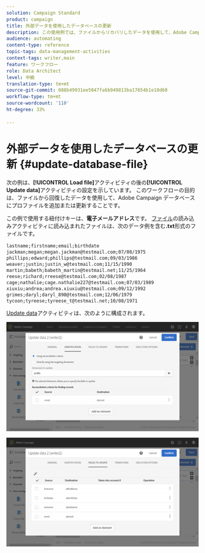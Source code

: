 ```yaml
---
solution: Campaign Standard
product: campaign
title: 外部データを使用したデータベースの更新
description: この使用例では、ファイルからリカバリしたデータを使用して、Adobe Campaignデータベースにプロファイルを追加または更新する方法を示します。
audience: automating
content-type: reference
topic-tags: data-management-activities
context-tags: writer,main
feature: ワークフロー
role: Data Architect
level: 中級
translation-type: tm+mt
source-git-commit: 088b49931ee5047fa6b949813ba17654b1e10d60
workflow-type: tm+mt
source-wordcount: '110'
ht-degree: 33%

---
```



# 外部データを使用したデータベースの更新 {#update-database-file}

次の例は、**[!UICONTROL Load file]**&#x200B;アクティビティの後の&#x200B;**[!UICONTROL Update data]**&#x200B;アクティビティの設定を示しています。 このワークフローの目的は、ファイルから回復したデータを使用して、Adobe Campaign データベースにプロファイルを追加または更新することです。

この例で使用する紐付けキーは、**電子メールアドレス**&#x200B;です。 [ファイル](../../automating/using/load-file.md)の読み込みアクティビティに読み込まれたファイルは、次のデータ例を含む&#x200B;**.txt**&#x200B;形式のファイルです。

```
lastname;firstname;email;birthdate
jackman;megan;megan.jackman@testmail.com;07/08/1975
phillips;edward;phillips@testmail.com;09/03/1986
weaver;justin;justin_w@testmail.com;11/15/1990
martin;babeth;babeth_martin@testmail.net;11/25/1964
reese;richard;rreese@testmail.com;02/08/1987
cage;nathalie;cage.nathalie227@testmail.com;07/03/1989
xiuxiu;andrea;andrea.xiuxiu@testmail.com;09/12/1992
grimes;daryl;daryl_890@testmail.com;12/06/1979
tycoon;tyreese;tyreese_t@testmail.net;10/08/1971
```

[Update data](../../automating/using/update-data.md)アクティビティは、次のように構成されます。

![](assets/deduplication_example2_writer1.png)

![](assets/deduplication_example2_writer2.png)
